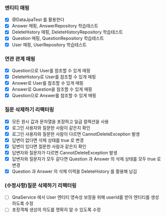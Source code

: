 ### 엔티티 매핑
* [x] @DataJpaTest 를 활용한다
* [x] Answer 매핑, AnswerRepository 학습테스트
* [x] DeleteHistory 매핑, DeleteHistoryRepository 학습테스트
* [x] Question 매핑, QuestionRepository 학습테스트
* [x] User 매핑, UserRepository 학습테스트

### 연관 관계 매핑
* [x] Question으로 User를 참조할 수 있게 매핑
* [x] DeleteHistory로 User를 참조할 수 있게 매핑
* [x] Answer로 User를 참조할 수 있게 매핑
* [x] Answer로 Question을 참조할 수 있게 매핑
* [x] Question으로 Answer를 참조할 수 있게 매핑

### 질문 삭제하기 리팩터링
* [x] 모든 원시 값과 문자열을 포장하고 일급 컬렉션을 사용
* [x] 로그인 사용자와 질문한 사람이 같은지 확인
* [x] 로그인 사용자와 질문한 사람이 다르면 CannotDeleteException 발생
* [x] 답변이 없다면 삭제 상태를 true 로 변경
* [x] 답변이 있다면 질문한 사람과 같은지 확인
* [x] 답변자와 질문자가 다르면 CannotDeleteException 발생
* [x] 답변자와 질문자가 모두 같다면 Question 과  Answer 의 삭제 상태를 모두 true 로 변경
* [x] Question 과 Answer 의 삭제 이력을 DeleteHistory 를 활용해 남김
### (수정사항)질문 삭제하기 리팩터링
* [ ] QnaService 에서 User 엔티티 영속성 보장을 위해 userId를 받아 엔티티를 생성하도록 수정
* [ ] 포장객체 생성의 의도를 명확히 알 수 있도록 수정
